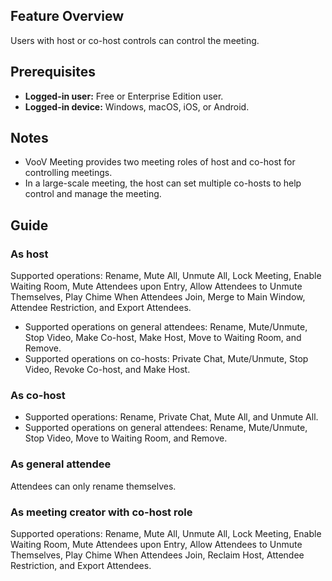 ## Feature Overview
Users with host or co-host controls can control the meeting.

## Prerequisites
- **Logged-in user:** Free or Enterprise Edition user.
- **Logged-in device:** Windows, macOS, iOS, or Android.

## Notes
- VooV Meeting provides two meeting roles of host and co-host for controlling meetings.
- In a large-scale meeting, the host can set multiple co-hosts to help control and manage the meeting.

## Guide
### As host
Supported operations: Rename, Mute All, Unmute All, Lock Meeting, Enable Waiting Room, Mute Attendees upon Entry, Allow Attendees to Unmute Themselves, Play Chime When Attendees Join, Merge to Main Window, Attendee Restriction, and Export Attendees.
- Supported operations on general attendees: Rename, Mute/Unmute, Stop Video, Make Co-host, Make Host, Move to Waiting Room, and Remove.
- Supported operations on co-hosts: Private Chat, Mute/Unmute, Stop Video, Revoke Co-host, and Make Host.

### As co-host
- Supported operations: Rename, Private Chat, Mute All, and Unmute All.
- Supported operations on general attendees: Rename, Mute/Unmute, Stop Video, Move to Waiting Room, and Remove.

### As general attendee
Attendees can only rename themselves.

### As meeting creator with co-host role
Supported operations: Rename, Mute All, Unmute All, Lock Meeting, Enable Waiting Room, Mute Attendees upon Entry, Allow Attendees to Unmute Themselves, Play Chime When Attendees Join, Reclaim Host, Attendee Restriction, and Export Attendees.

